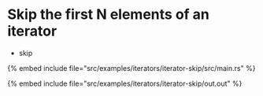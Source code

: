 # Skip the first N elements of an iterator

* skip

{% embed include file="src/examples/iterators/iterator-skip/src/main.rs" %}

{% embed include file="src/examples/iterators/iterator-skip/out.out" %}


